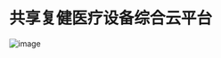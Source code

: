 # 共享复健医疗设备综合云平台
![image](https://github.com/lmnnw7/fitst/assets/106810179/a2b23954-b138-4c93-be43-9b29d32d3e00)


